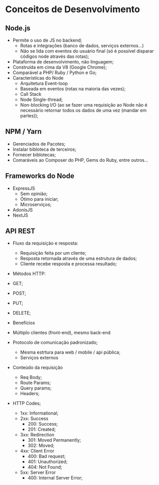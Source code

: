 # Conceitos de Desenvolvimento

## Node.js
 - Permite o uso de JS no backend;
   - Rotas e integrações (banco de dados, serviços externos...)
   - Não se lida com eventos do usuário final (só é possível disparar códigos node através das rotas);
 - Plataforma de desenvolvimento, não linguagem;
 - Construída em cima da V8 (Google Chrome);
 - Comparável a PHP/ Ruby / Python e Go;
 - Características do Node
   - Arquitetura Event-loop
   - Baseada em eventos (rotas na maioria das vezes);
   - Call Stack
   - Node Single-thread;
   - Non-blocking I/O (ao se fazer uma requisição ao Node não é necessário retornar todos os dados de uma vez (mandar em partes));
   

## NPM / Yarn
 - Gerenciados de Pacotes;
 - Instalar bibloteca de terceiros;
 - Fornecer biblotecas;
 - Comaráveis ao Composer do PHP, Gems do Ruby, entre outros...

## Frameworks do Node
 - ExpressJS
   - Sem opinião;
   - Ótimo para iniciar;
   - Microserviços;
- AdonisJS
- NextJS 

## API REST
 - Fluxo da requisição e resposta:
   - Requisição feita por um cliente;
   - Resposta retornada através de uma estrutura de dados;
   - Cliente recebe resposta e processa resultado;

 - Métodos HTTP:
  - GET;
  - POST;
  - PUT;
  - DELETE;

 - Benefícios
  - Múltiplo clientes (front-end), mesmo back-end
  - Protocolo de comunicação padronizado;
    - Mesma estrtura para web / mobile / api pública;
    - Serviços externos

 - Conteúdo da requisição
   - Req Body;
   - Route Params;
   - Query params;
   - Headers;

 - HTTP Codes;
   - 1xx: Informational;
   - 2xx: Success
     - 200: Success;
     - 201: Created;
   - 3xx: Redirection
     - 301: Moved Permanently;
     - 302: Moved;
   - 4xx: Client Error
     - 400: Bad request;
     - 401: Unauthorized;
     - 404: Not Found;
   - 5xx: Server Error
     - 400: Internal Server Error;



